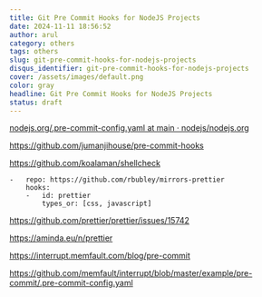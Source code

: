 ```yaml
---
title: Git Pre Commit Hooks for NodeJS Projects
date: 2024-11-11 18:56:52
author: arul
category: others
tags: others
slug: git-pre-commit-hooks-for-nodejs-projects
disqus_identifier: git-pre-commit-hooks-for-nodejs-projects
cover: /assets/images/default.png
color: gray
headline: Git Pre Commit Hooks for NodeJS Projects
status: draft
---
```


[nodejs.org/.pre-commit-config.yaml at main · nodejs/nodejs.org](https://github.com/nodejs/nodejs.org/blob/main/.pre-commit-config.yaml)


https://github.com/jumanjihouse/pre-commit-hooks

https://github.com/koalaman/shellcheck

```
-   repo: https://github.com/rbubley/mirrors-prettier
    hooks:
    -   id: prettier
        types_or: [css, javascript]
```

https://github.com/prettier/prettier/issues/15742

https://aminda.eu/n/prettier


https://interrupt.memfault.com/blog/pre-commit

https://github.com/memfault/interrupt/blob/master/example/pre-commit/.pre-commit-config.yaml
